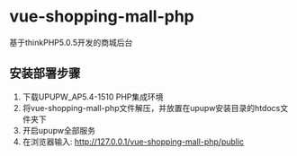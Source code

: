 # vue-shopping-mall-php

基于thinkPHP5.0.5开发的商城后台
## 安装部署步骤
1. 下载UPUPW_AP5.4-1510 PHP集成环境
2. 将vue-shopping-mall-php文件解压，并放置在upupw安装目录的htdocs文件夹下
3. 开启upupw全部服务
4. 在浏览器输入: http://127.0.0.1/vue-shopping-mall-php/public